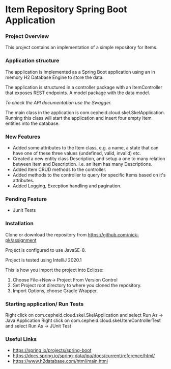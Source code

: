 # Item Repository Spring Boot Application #

### Project Overview ###

This project contains an implementation of a simple repository for Items.


### Application structure ###

The application is implemented as a Spring Boot application using an in memory H2 Database Engine to store the data. 

The application is structured in a controller package with an ItemController that exposes REST endpoints. A model package with the data model.

*To check the API documentation use the Swagger.*

The main class in the application is com.cepheid.cloud.skel.SkelApplication. Running this class will start the application and insert four empty Item entities into the database.

### New Features ###

* Added some attributes to the Item class, e.g. a name, a state that can have one of these three values (undefined, valid, invalid) etc.
* Created a new entity class Description, and setup a one to many relation between Item and Description. I.e. an Item has many Descriptions.
* Added Item CRUD methods to the controller.
* Added methods to the controller to query for specific Items based on it's attributes.
* Added Logging, Execption handling and pagination.

### Pending Feature ###
 * Junit Tests

### Installation ###

Clone or download the repository from https://github.com/nick-pk/assignment

Project is configured to use JavaSE-8.

Project is tested using IntelliJ 2020.1 


This is how you import the project into Eclipse:

1. Choose File->New-> Project From Version Control
1. Set Project root directory to where you cloned the repository.
1. Import Options, choose Gradle Wrapper.


### Starting application/ Run Tests ###

Right click on com.cepheid.cloud.skel.SkelApplication and select Run As -> Java Application
Right click on com.cepheid.cloud.skel.ItemControllerTest and select Run As -> JUnit Test

### Useful Links ###

* https://spring.io/projects/spring-boot
* https://docs.spring.io/spring-data/jpa/docs/current/reference/html/
* https://www.h2database.com/html/main.html
